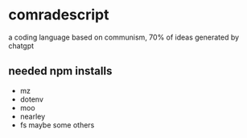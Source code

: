 # comradescript
a coding language based on communism, 70% of ideas generated by chatgpt

## needed npm installs
- mz
- dotenv
- moo
- nearley
- fs
maybe some others


